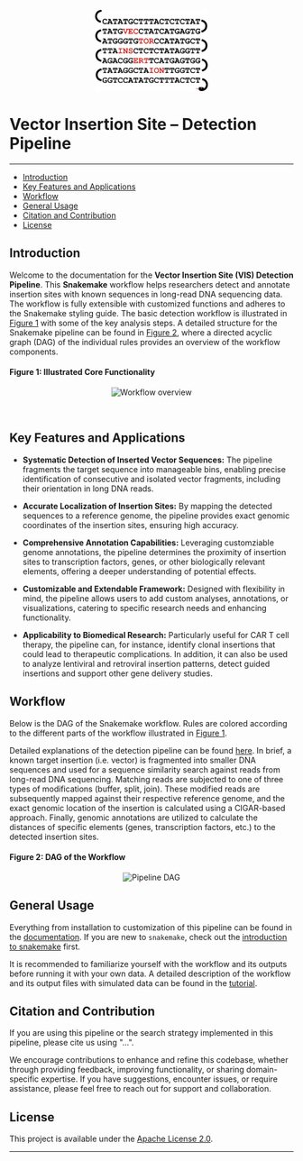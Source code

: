 
<p align="center">
    <img src="docs/images/logo.png" alt="Logo" width=200>
</p>

# Vector Insertion Site – Detection Pipeline
----
* [Introduction](#introduction)
* [Key Features and Applications](#key-features-and-applications)
* [Workflow](#workflow)
* [General Usage](#general-usage)
* [Citation and Contribution](#citation-and-contribution)
* [License](#license)

## Introduction
Welcome to the documentation for the **Vector Insertion Site (VIS) Detection Pipeline**. This **Snakemake** workflow helps researchers detect and annotate insertion sites with known sequences in long-read DNA sequencing data. The workflow is fully extensible with customized functions and adheres to the Snakemake styling guide. The basic detection workflow is illustrated in [Figure 1](#figure-1-illustrated-core-functionality) with some of the key analysis steps. A detailed structure for the Snakemake pipeline can be found in [Figure 2](#figure-2-dag-of-the-workflow), where a directed acyclic graph (DAG) of the individual rules provides an overview of the workflow components.

#### Figure 1: Illustrated Core Functionality
<p align="center">
    <img src="docs/images/Workflow_for_Documentation.svg" alt="Workflow overview" width=500>
</p>

<br>

## Key Features and Applications

- **Systematic Detection of Inserted Vector Sequences:** The pipeline fragments the target sequence into manageable bins, enabling precise identification of consecutive and isolated vector fragments, including their orientation in long DNA reads.

- **Accurate Localization of Insertion Sites:** By mapping the detected sequences to a reference genome, the pipeline provides exact genomic coordinates of the insertion sites, ensuring high accuracy.

- **Comprehensive Annotation Capabilities:** Leveraging customziable genome annotations, the pipeline determines the proximity of insertion sites to transcription factors, genes, or other biologically relevant elements, offering a deeper understanding of potential effects.

- **Customizable and Extendable Framework:** Designed with flexibility in mind, the pipeline allows users to add custom analyses, annotations, or visualizations, catering to specific research needs and enhancing functionality.

- **Applicability to Biomedical Research:** Particularly useful for CAR T cell therapy, the pipeline can, for instance, identify clonal insertions that could lead to therapeutic complications. In addition, it can also be used to analyze lentiviral and retroviral insertion patterns, detect guided insertions and support other gene delivery studies.

## Workflow
Below is the DAG of the Snakemake workflow. Rules are colored according to the different parts of the workflow illustrated in [Figure 1](#figure-1-illustrated-core-functionality). 

Detailed explanations of the detection pipeline can be found [here](). In brief, a known target insertion (i.e. vector) is fragmented into smaller DNA sequences and used for a sequence similarity search against reads from long-read DNA sequencing. Matching reads are subjected to one of three types of modifications (buffer, split, join). These modified reads are subsequently mapped against their respective reference genome, and the exact genomic location of the insertion is calculated using a CIGAR-based approach. Finally, genomic annotations are utilized to calculate the distances of specific elements (genes, transcription factors, etc.) to the detected insertion sites.

#### Figure 2: DAG of the Workflow
<p align="center">
    <img src="docs/images/DAG_for_Documentation.svg" alt="Pipeline DAG" >
</p>

## General Usage

Everything from installation to customization of this pipeline can be found in the [documentation](docs/index.md). If you are new to `snakemake`, check out the [introduction to snakemake](https://snakemake.readthedocs.io/en/stable/tutorial/basics.html) first. 

It is recommended to familiarize yourself with the workflow and its outputs before running it with your own data. A detailed description of the workflow and its output files with simulated data can be found in the [tutorial](docs/tutorial/tutorial_intro.md).

## Citation and Contribution

If you are using this pipeline or the search strategy implemented in this pipeline, please cite us using "...". 

We encourage contributions to enhance and refine this codebase, whether through providing feedback, improving functionality, or sharing domain-specific expertise. If you have suggestions, encounter issues, or require assistance, please feel free to reach out for support and collaboration.

## License
This project is available under the [Apache License 2.0](LICENSE).

---


